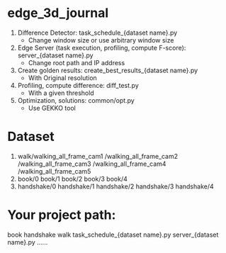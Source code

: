 # edge_3d_journal

1. Difference Detector: task_schedule_{dataset name}.py
   - Change window size or use arbitrary window size
2. Edge Server (task execution, profiling, compute F-score): server_{dataset name}.py
   - Change root path and IP address
3. Create golden results: create_best_results_{dataset name}.py
   - With Original resolution
4. Profiling, compute difference: diff_test.py
   - With a given threshold
5. Optimization, solutions: common/opt.py
   - Use GEKKO tool
   
# Dataset 
1. walk/walking_all_frame_cam1
       /walking_all_frame_cam2
       /walking_all_frame_cam3
       /walking_all_frame_cam4
       /walking_all_frame_cam5
2. book/0
   book/1
   book/2
   book/3
   book/4
3. handshake/0
   handshake/1
   handshake/2
   handshake/3
   handshake/4
   
# Your project path:
  book
  handshake
  walk
  task_schedule_{dataset name}.py
  server_{dataset name}.py
  ......
